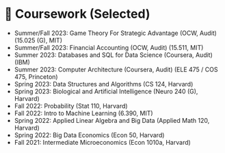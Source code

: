 # 🥇 Coursework (Selected)
- Summer/Fall 2023: Game Theory For Strategic Advantage (OCW, Audit) (15.025 (G), MIT)
- Summer/Fall 2023: Financial Accounting (OCW, Audit) (15.511, MIT)
- Summer 2023: Databases and SQL for Data Science (Coursera, Audit) (IBM)
- Summer 2023: Computer Architecture (Coursera, Audit) (ELE 475 / COS 475, Princeton)
- Spring 2023: Data Structures and Algorithms (CS 124, Harvard)
- Spring 2023: Biological and Artificial Intelligence (Neuro 240 (G), Harvard)
- Fall 2022: Probability (Stat 110, Harvard)
- Fall 2022: Intro to Machine Learning (6.390, MIT)
- Spring 2022: Applied Linear Algebra and Big Data (Applied Math 120, Harvard)
- Spring 2022: Big Data Economics (Econ 50, Harvard)
- Fall 2021: Intermediate Microeconomics (Econ 1010a, Harvard)
